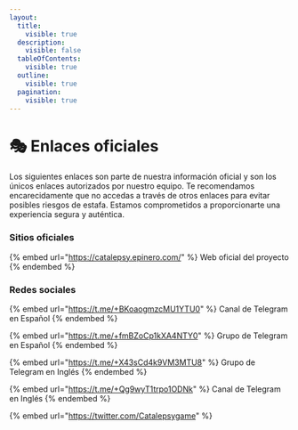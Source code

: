 ```yaml
---
layout:
  title:
    visible: true
  description:
    visible: false
  tableOfContents:
    visible: true
  outline:
    visible: true
  pagination:
    visible: true
---
```


# 🎭 Enlaces oficiales

Los siguientes enlaces son parte de nuestra información oficial y son los únicos enlaces autorizados por nuestro equipo. Te recomendamos encarecidamente que no accedas a través de otros enlaces para evitar posibles riesgos de estafa. Estamos comprometidos a proporcionarte una experiencia segura y auténtica.

### Sitios oficiales

{% embed url="https://catalepsy.epinero.com/" %}
Web oficial del proyecto
{% endembed %}

### Redes sociales

{% embed url="https://t.me/+BKoaogmzcMU1YTU0" %}
Canal de Telegram en Español
{% endembed %}

{% embed url="https://t.me/+fmBZoCp1kXA4NTY0" %}
Grupo de Telegram en Español
{% endembed %}

{% embed url="https://t.me/+X43sCd4k9VM3MTU8" %}
Grupo de Telegram en Inglés
{% endembed %}

{% embed url="https://t.me/+Qg9wyT1trpo1ODNk" %}
Canal de Telegram en Inglés
{% endembed %}

{% embed url="https://twitter.com/Catalepsygame" %}
